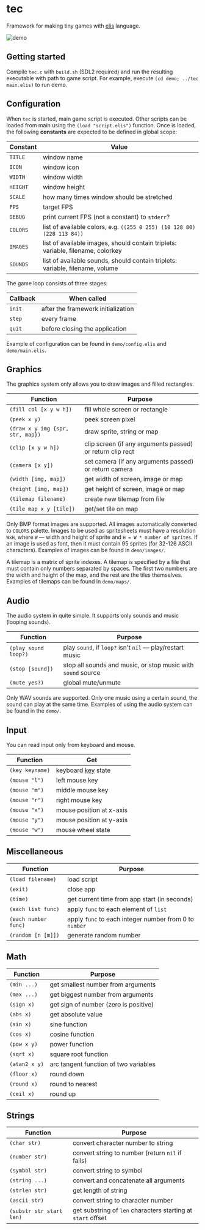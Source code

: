 tec
===

Framework for making tiny games with [elis](https://github.com/ooichu/elis) language.

![demo](https://github.com/ooichu/tec/assets/50176726/fa28258b-6c1b-4ce1-ac12-a8c7d6669433)

Getting started
---------------

Compile `tec.c` with `build.sh` (SDL2 required) and run the resulting executable with path to game
script. For example, execute `(cd demo; ../tec main.elis)` to run demo.

Configuration
-------------

When `tec` is started, main game script is executed. Other scripts can be loaded from main using
the `(load "script.elis")` function. Once is loaded, the following **constants** are expected to be
defined in global scope:

| Constant |                                      Value                                      |
|----------|---------------------------------------------------------------------------------|
| `TITLE`  | window name                                                                     |
| `ICON`   | window icon                                                                     |
| `WIDTH`  | window width                                                                    |
| `HEIGHT` | window height                                                                   |
| `SCALE`  | how many times window should be stretched                                       |
| `FPS`    | target FPS                                                                      |
| `DEBUG`  | print current FPS (not a constant) to `stderr`?                                 |
| `COLORS` | list of available colors, e.g. `((255 0 255) (10 128 80) (228 113 84))`         |
| `IMAGES` | list of available images, should contain triplets: variable, filename, colorkey |
| `SOUNDS` | list of available sounds, should contain triplets: variable, filename, volume   |

The game loop consists of three stages:

| Callback |            When called             |
|----------|------------------------------------|
| `init`   | after the framework initialization |
| `step`   | every frame                        |
| `quit`   | before closing the application     |

Example of configuration can be found in `demo/config.elis` and `demo/main.elis`.

Graphics
--------

The graphics system only allows you to draw images and filled rectangles.

|             Function             |                          Purpose                          |
|----------------------------------|-----------------------------------------------------------|
| `(fill col [x y w h])`           | fill whole screen or rectangle                            |
| `(peek x y)`                     | peek screen pixel                                         |
| `(draw x y img {spr, str, map})` | draw sprite, string or map                                |
| `(clip [x y w h])`               | clip screen (if any arguments passed) or return clip rect |
| `(camera [x y])`                 | set camera (if any arguments passed) or return camera     |
| `(width [img, map])`             | get width of screen, image or map                         |
| `(height [img, map])`            | get height of screen, image or map                        |
| `(tilemap filename)`             | create new tilemap from file                              |
| `(tile map x y [tile])`          | get/set tile on map                                       |

Only BMP format images are supported. All images automatically converted to `COLORS` palette.
Images to be used as spritesheets must have a resolution `WxH`, where `W` — width and height of
sprite and `H = W * number of sprites`. If an image is used as font, then it must contain 95
sprites (for 32-126 ASCII characters). Examples of images can be found in `demo/images/`.

A tilemap is a matrix of sprite indexes. A tilemap is specified by a file that must contain only
numbers separated by spaces. The first two numbers are the width and height of the map, and the
rest are the tiles themselves. Examples of tilemaps can be found in `demo/maps/`.

Audio
-----

The audio system in quite simple. It supports only sounds and music (looping sounds).

|       Function       |                           Purpose                            |
|----------------------|--------------------------------------------------------------|
| `(play sound loop?)` | play `sound`, if `loop?` isn't `nil` — play/restart music    |
| `(stop [sound])`     | stop all sounds and music, or stop music with `sound` source |
| `(mute yes?)`        | global mute/unmute                                           |

Only WAV sounds are supported. Only one music using a certain sound, the sound can play at the same
time.  Examples of using the audio system can be found in the `demo/`.

Input
-----

You can read input only from keyboard and mouse.

|    Function     |                               Get                               |
|-----------------|-----------------------------------------------------------------|
| `(key keyname)` | keyboard [key](https://wiki.libsdl.org/SDL2/SDL_Scancode) state |
| `(mouse "l")`   | left mouse key                                                  |
| `(mouse "m")`   | middle mouse key                                                |
| `(mouse "r")`   | right mouse key                                                 |
| `(mouse "x")`   | mouse position at x-axis                                        |
| `(mouse "y")`   | mouse position at y-axis                                        |
| `(mouse "w")`   | mouse wheel state                                               |

Miscellaneous
-------------

|       Function       |                        Purpose                         |
|----------------------|--------------------------------------------------------|
| `(load filename)`    | load script                                            |
| `(exit)`             | close app                                              |
| `(time)`             | get current time from app start (in seconds)           |
| `(each list func)`   | apply `func` to each element of `list`                 |
| `(each number func)` | apply `func` to each integer number from 0 to `number` |
| `(random [n [m]])`   | generate random number                                 |

Math
----

|   Function    |                Purpose                |
|---------------|---------------------------------------|
| `(min ...)`   | get smallest number from arguments    |
| `(max ...)`   | get biggest number from arguments     |
| `(sign x)`    | get sign of number (zero is positive) |
| `(abs x)`     | get absolute value                    |
| `(sin x)`     | sine function                         |
| `(cos x)`     | cosine function                       |
| `(pow x y)`   | power function                        |
| `(sqrt x)`    | square root function                  |
| `(atan2 x y)` | arc tangent function of two variables |
| `(floor x)`   | round down                            |
| `(round x)`   | round to nearest                      |
| `(ceil x)`    | round up                              |

Strings
-------

|         Function         |                           Purpose                            |
|--------------------------|--------------------------------------------------------------|
| `(char str)`             | convert character number to string                           |
| `(number str)`           | convert string to number (return `nil` if fails)             |
| `(symbol str)`           | convert string to symbol                                     |
| `(string ...)`           | convert and concatenate all arguments                        |
| `(strlen str)`           | get length of string                                         |
| `(ascii str)`            | convert string to character number                           |
| `(substr str start len)` | get substring of `len` characters starting at `start` offset |

